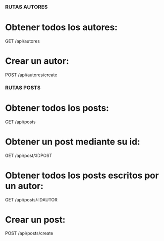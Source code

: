 ### RUTAS AUTORES ##

# Obtener todos los autores:
GET /api/autores

# Crear un autor:
POST /api/autores/create 


### RUTAS POSTS ##

# Obtener todos los posts:
GET /api/posts

# Obtener un post mediante su id:
GET /api/post/:IDPOST

# Obtener todos los posts escritos por un autor:
GET /api/posts/:IDAUTOR 

# Crear un post:
POST /api/posts/create 
